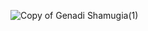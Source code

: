 ![Copy of Genadi Shamugia(1)](https://github.com/shamo0/shamo0/assets/48299520/df55b192-f2dc-4a1a-8ee2-539f67cfc352)

